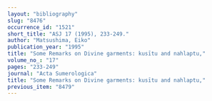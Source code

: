 ```yaml
---
layout: "bibliography"
slug: "8476"
occurrence_id: "1521"
short_title: "ASJ 17 (1995), 233-249."
author: "Matsushima, Eiko"
publication_year: "1995"
title: "Some Remarks on Divine garments: kusītu and nahlaptu,"
volume_no_: "17"
pages: "233-249"
journal: "Acta Sumerologica"
title: "Some Remarks on Divine garments: kusītu and nahlaptu,"
previous_item: "8479"
---
```

